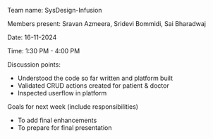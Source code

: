 Team name: SysDesign-Infusion

Members present: Sravan Azmeera, Sridevi Bommidi, Sai Bharadwaj

Date: 16-11-2024

Time: 1:30 PM - 4:00 PM

Discussion points: 

* Understood the code so far written and platform built
* Validated CRUD actions created for patient & doctor
* Inspected userflow in platform

Goals for next week (include responsibilities)

* To add final enhancements
* To prepare for final presentation
